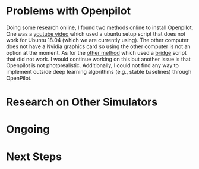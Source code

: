 # Problems with Openpilot
Doing some research online, I found two methods online to install Openpilot. One was a [youtube video](https://www.youtube.com/watch?v=cfDLKVRycRA) which used a ubuntu setup script that does not work for Ubuntu 18.04 (which we are currently using). The other computer does not have a Nvidia graphics card so using the other computer is not an option at the moment. As for the [other method](https://github.com/commaai/openpilot/blob/master/tools/sim/README.md) which used a [bridge](https://github.com/commaai/openpilot/blob/master/tools/sim/bridge.py) script that did not work. I would continue working on this but another issue is that Openpilot is not photorealistic. Additionally, I could not find any way to implement outside deep learning algorithms (e.g., stable baselines) through OpenPilot.
# Research on Other Simulators

# Ongoing

# Next Steps
